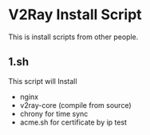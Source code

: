 # V2Ray Install Script

This is install scripts from other people.

## 1.sh

This script will Install
- nginx
- v2ray-core (compile from source)
- chrony for time sync
- acme.sh for certificate by ip test